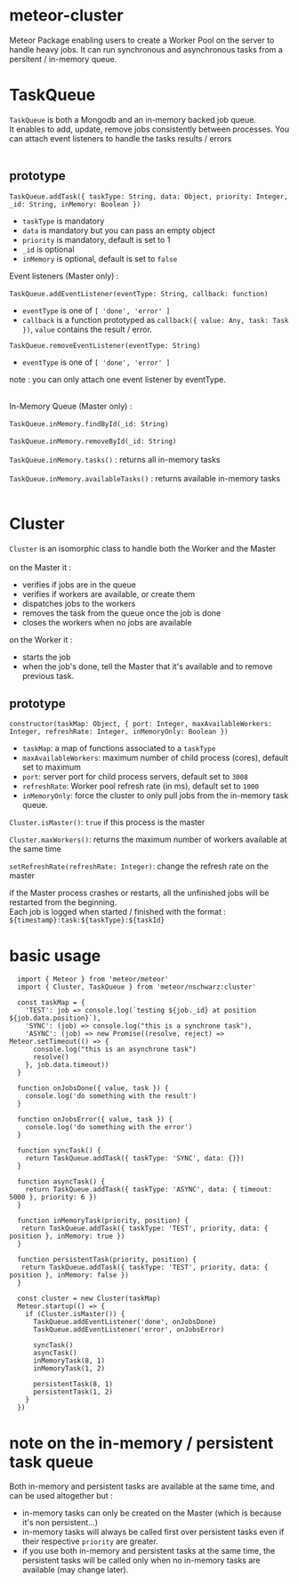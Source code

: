 # meteor-cluster

Meteor Package enabling users to create a Worker Pool on the server to handle heavy jobs.
It can run synchronous and asynchronous tasks from a persitent / in-memory queue.

# TaskQueue
  `TaskQueue` is both a Mongodb and an in-memory backed job queue.<br>
  It enables to add, update, remove jobs consistently between processes.
  You can attach event listeners to handle the tasks results / errors<br><br>

## prototype

  `TaskQueue.addTask({ taskType: String, data: Object, priority: Integer, _id: String, inMemory: Boolean })`
  - `taskType` is mandatory
  - `data` is mandatory but you can pass an empty object
  - `priority` is mandatory, default is set to 1
  - `_id` is optional
  - `inMemory` is optional, default is set to `false`<br>

  Event listeners (Master only) :<br><br>
  `TaskQueue.addEventListener(eventType: String, callback: function)`
  - `eventType` is one of `[ 'done', 'error' ]`
  - `callback` is a function prototyped as `callback({ value: Any, task: Task })`, `value` contains the result / error.<br>

  `TaskQueue.removeEventListener(eventType: String)`<br>
  - `eventType` is one of `[ 'done', 'error' ]`<br>

  note : you can only attach one event listener by eventType.<br><br>

  In-Memory Queue (Master only) :<br><br>
  `TaskQueue.inMemory.findById(_id: String)`<br><br>
  `TaskQueue.inMemory.removeById(_id: String)`<br><br>
  `TaskQueue.inMemory.tasks()` : returns all in-memory tasks<br><br>
  `TaskQueue.inMemory.availableTasks()` : returns available in-memory tasks<br><br>

# Cluster
  `Cluster` is an isomorphic class to handle both the Worker and the Master<br/><br/>
  on the Master it :
  - verifies if jobs are in the queue
  - verifies if workers are available, or create them
  - dispatches jobs to the workers
  - removes the task from the queue once the job is done
  - closes the workers when no jobs are available

  on the Worker it :
  - starts the job
  - when the job's done, tell the Master that it's available and to remove previous task.

  ## prototype

  `constructor(taskMap: Object, { port: Integer, maxAvailableWorkers: Integer, refreshRate: Integer, inMemoryOnly: Boolean })`
  - `taskMap`: a map of functions associated to a `taskType`
  - `maxAvailableWorkers`: maximum number of child process (cores), default set to maximum
  - `port`: server port for child process servers, default set to `3008`
  - `refreshRate`: Worker pool refresh rate (in ms), default set to `1000`
  - `inMemoryOnly`: force the cluster to only pull jobs from the in-memory task queue.

  `Cluster.isMaster()`: `true` if this process is the master<br/>

  `Cluster.maxWorkers()`: returns the maximum number of workers available at the same time<br/>

  `setRefreshRate(refreshRate: Integer)`: change the refresh rate on the master

  if the Master process crashes or restarts, all the unfinished jobs will be restarted from the beginning.<br/>
  Each job is logged when started / finished with the format : `${timestamp}:task:${taskType}:${taskId}`<br/>

# basic usage

```
  import { Meteor } from 'meteor/meteor'
  import { Cluster, TaskQueue } from 'meteor/nschwarz:cluster'

  const taskMap = {
    'TEST': job => console.log(`testing ${job._id} at position ${job.data.position}`),
    'SYNC': (job) => console.log("this is a synchrone task"),
    'ASYNC': (job) => new Promise((resolve, reject) => Meteor.setTimeout(() => {
      console.log("this is an asynchrone task")
      resolve()
    }, job.data.timeout))
  }

  function onJobsDone({ value, task }) {
    console.log('do something with the result')  
  }

  function onJobsError({ value, task }) {
    console.log('do something with the error')
  }

  function syncTask() {
    return TaskQueue.addTask({ taskType: 'SYNC', data: {}})
  }

  function asyncTask() {
    return TaskQueue.addTask({ taskType: 'ASYNC', data: { timeout: 5000 }, priority: 6 })
  }

  function inMemoryTask(priority, position) {
   return TaskQueue.addTask({ taskType: 'TEST', priority, data: { position }, inMemory: true })
  }

  function persistentTask(priority, position) {
   return TaskQueue.addTask({ taskType: 'TEST', priority, data: { position }, inMemory: false })
  }

  const cluster = new Cluster(taskMap)
  Meteor.startup(() => {
    if (Cluster.isMaster()) {
      TaskQueue.addEventListener('done', onJobsDone)
      TaskQueue.addEventListener('error', onJobsError)

      syncTask()
      asyncTask()
      inMemoryTask(8, 1)
      inMemoryTask(1, 2)

      persistentTask(8, 1)
      persistentTask(1, 2)
    }
  })
```

# note on the in-memory / persistent task queue

Both in-memory and persistent tasks are available at the same time, and can be used altogether but :

- in-memory tasks can only be created on the Master (which is because it's non persistent...)
- in-memory tasks will always be called first over persistent tasks even if their respective `priority` are greater.
- if you use both in-memory and persistent tasks at the same time, the persistent tasks will be called only when no in-memory tasks are available (may change later).
